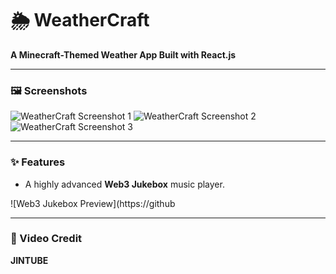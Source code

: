 # 🌦️ WeatherCraft

**A Minecraft-Themed Weather App Built with React.js**

---

### 🖼️ Screenshots

![WeatherCraft Screenshot 1](https://github.com/user-attachments/assets/85f69e28-a4c7-4660-80cd-e46b9ad6d4ba)
![WeatherCraft Screenshot 2](https://github.com/user-attachments/assets/1eb2dc80-82c1-45f8-a8e1-05052fdd3773)
![WeatherCraft Screenshot 3](https://github.com/user-attachments/assets/db020864-b570-403a-944a-891c8dc84802)

---

### ✨ Features

- A highly advanced **Web3 Jukebox** music player.

![Web3 Jukebox Preview](https://github

---

### 🎥 Video Credit

**JINTUBE**
